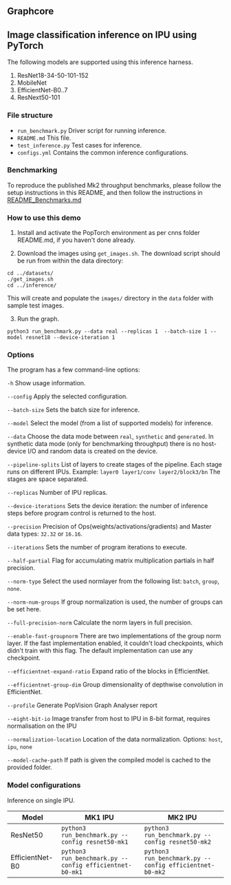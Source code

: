 Graphcore
---

## Image classification inference on IPU using PyTorch

The following models are supported using this inference harness.

1. ResNet18-34-50-101-152
2. MobileNet
3. EfficientNet-B0..7
4. ResNext50-101

### File structure

* `run_benchmark.py` Driver script for running inference.
* `README.md` This file.
* `test_inference.py` Test cases for inference.
* `configs.yml` Contains the common inference configurations.

### Benchmarking

To reproduce the published Mk2 throughput benchmarks, please follow the setup instructions in this README, and then follow the instructions in [README_Benchmarks.md](README_Benchmarks.md) 

### How to use this demo

1) Install and activate the PopTorch environment as per cnns folder README.md, if you haven't done already.

2) Download the images using `get_images.sh`. The download script should be run from within the data directory:
    
```console
cd ../datasets/
./get_images.sh
cd ../inference/
```

  This will create and populate the `images/` directory in the `data` folder with sample test images.

3) Run the graph.

```console
python3 run_benchmark.py --data real --replicas 1  --batch-size 1 --model resnet18 --device-iteration 1
```

### Options

The program has a few command-line options:

`-h`                            Show usage information.

`--config`                      Apply the selected configuration.

`--batch-size`                  Sets the batch size for inference.

`--model`                       Select the model (from a list of supported models) for inference.

`--data`                        Choose the data mode between `real`, `synthetic` and `generated`. In synthetic data mode (only for benchmarking throughput) there is no host-device I/O and random data is created on the device.

`--pipeline-splits`             List of layers to create stages of the pipeline. Each stage runs on different IPUs. Example: `layer0 layer1/conv layer2/block3/bn` The stages are space separated.

`--replicas`                    Number of IPU replicas.

`--device-iterations`           Sets the device iteration: the number of inference steps before program control is returned to the host.

`--precision`                   Precision of Ops(weights/activations/gradients) and Master data types: `32.32` or `16.16`.

`--iterations`                  Sets the number of program iterations to execute.

`--half-partial`                Flag for accumulating matrix multiplication partials in half precision.

`--norm-type`                   Select the used normlayer from the following list: `batch`, `group`, `none`.

`--norm-num-groups`             If group normalization is used, the number of groups can be set here.

`--full-precision-norm`         Calculate the norm layers in full precision.

`--enable-fast-groupnorm`       There are two implementations of the group norm layer. If the fast implementation enabled, it couldn't load checkpoints, which didn't train with this flag. The default implementation can use any checkpoint.

`--efficientnet-expand-ratio`   Expand ratio of the blocks in EfficientNet.

`--efficientnet-group-dim`      Group dimensionality of depthwise convolution in EfficientNet.

`--profile`                     Generate PopVision Graph Analyser report

`--eight-bit-io`                Image transfer from host to IPU in 8-bit format, requires normalisation on the IPU

`--normalization-location`      Location of the data normalization. Options: `host`, `ipu`, `none`

`--model-cache-path`            If path is given the compiled model is cached to the provided folder.

### Model configurations

Inference on single IPU.

|Model   | MK1 IPU | MK2 IPU |
|-------|----------|---------|
|ResNet50| `python3 run_benchmark.py --config resnet50-mk1` | `python3 run_benchmark.py --config resnet50-mk2`  |
|EfficientNet-B0| `python3 run_benchmark.py --config efficientnet-b0-mk1`  |`python3 run_benchmark.py --config efficientnet-b0-mk2`|
